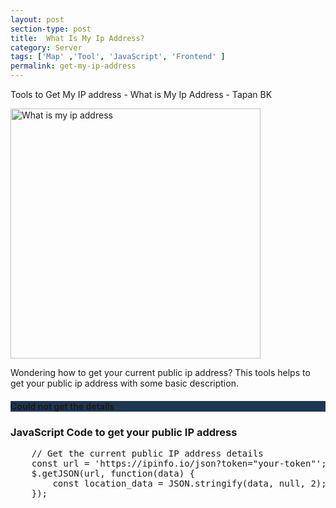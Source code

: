 ```yaml
---
layout: post
section-type: post
title:  What Is My Ip Address?
category: Server
tags: ['Map' ,'Tool', 'JavaScript', 'Frontend' ]
permalink: get-my-ip-address
---
```

Tools to Get My IP address - What is My Ip Address - Tapan BK

<!--more-->

<img src="{{site.baseurl}}/img/posts/what-is-an-ip-address-image.jpg"
class="img-thumbnail img-rounded" height="400px" alt="What is my ip address">

<section>
<p>Wondering how to get your current public ip address? This tools helps to get  your public ip address with some 
basic description.
</p>

<div class="row d-none" id="ipAddressCard">
    <div class="col-md-12 text-primary">
        <div class="jumbotron" id="ipAddressBox">
            <h4 class="display-6">Could not get the details</h4>
        </div>
    </div>
</div>

<h3>  JavaScript Code to get  your public IP address </h3>
</section>

<section>
<pre class="terminal">
    // Get the current public IP address details
    const url = 'https://ipinfo.io/json?token="your-token"';
    $.getJSON(url, function(data) {
        const location_data = JSON.stringify(data, null, 2);
    });
</pre>
</section>

<style>
    .jumbotron{
        background-color: #1d3752;
    }
    table.ip-details, tr, td{
        color: #337ab7!important;
        border: unset!important;
        background-color: #1d3752!important;
        text-align: left!important;
    }
</style>